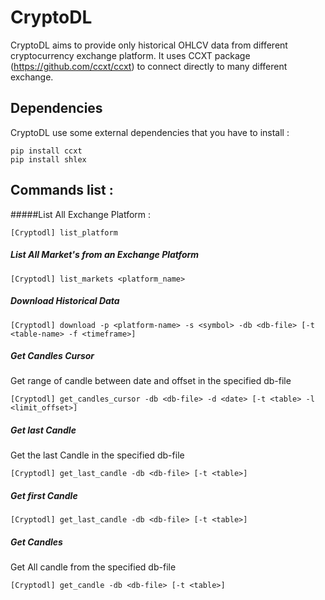 # CryptoDL

CryptoDL aims to provide only historical OHLCV data from different cryptocurrency exchange platform.
It uses CCXT package (https://github.com/ccxt/ccxt) to connect directly to many different exchange.

## Dependencies
CryptoDL use some external dependencies that you have to install :
```shell script
pip install ccxt
pip install shlex
```

## Commands list :
#####List All Exchange Platform :
```
[Cryptodl] list_platform
```

##### List All Market's from an Exchange Platform
```
[Cryptodl] list_markets <platform_name>
```

##### Download Historical Data
```
[Cryptodl] download -p <platform-name> -s <symbol> -db <db-file> [-t <table-name> -f <timeframe>]
```

##### Get Candles Cursor
Get range of candle between date and offset in the specified db-file
```
[Cryptodl] get_candles_cursor -db <db-file> -d <date> [-t <table> -l <limit_offset>]
```

##### Get last Candle
Get the last Candle in the specified db-file
```
[Cryptodl] get_last_candle -db <db-file> [-t <table>]
```

##### Get first Candle
```
[Cryptodl] get_last_candle -db <db-file> [-t <table>]
```

##### Get Candles
Get All candle from the specified db-file
```
[Cryptodl] get_candle -db <db-file> [-t <table>]
```